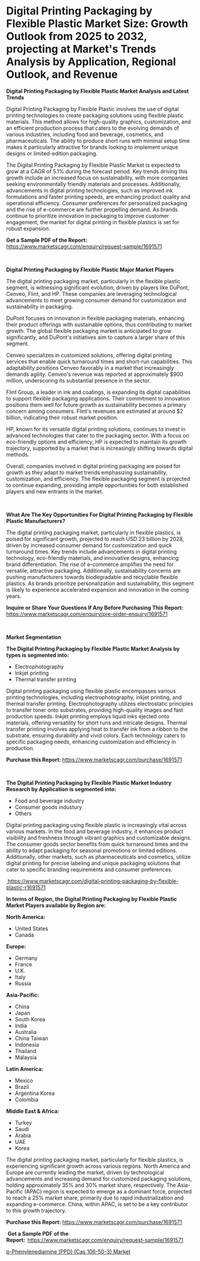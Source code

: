 <p><h1>Digital Printing Packaging by Flexible Plastic Market Size: Growth Outlook from 2025 to 2032, projecting at Market's Trends Analysis by Application, Regional Outlook, and Revenue</h1></p><p><strong>Digital Printing Packaging by Flexible Plastic Market Analysis and Latest Trends</strong></p>
<p><p>Digital Printing Packaging by Flexible Plastic involves the use of digital printing technologies to create packaging solutions using flexible plastic materials. This method allows for high-quality graphics, customization, and an efficient production process that caters to the evolving demands of various industries, including food and beverage, cosmetics, and pharmaceuticals. The ability to produce short runs with minimal setup time makes it particularly attractive for brands looking to implement unique designs or limited-edition packaging.</p><p>The Digital Printing Packaging by Flexible Plastic Market is expected to grow at a CAGR of 5.1% during the forecast period. Key trends driving this growth include an increased focus on sustainability, with more companies seeking environmentally friendly materials and processes. Additionally, advancements in digital printing technologies, such as improved ink formulations and faster printing speeds, are enhancing product quality and operational efficiency. Consumer preferences for personalized packaging and the rise of e-commerce are further propelling demand. As brands continue to prioritize innovation in packaging to improve customer engagement, the market for digital printing in flexible plastics is set for robust expansion.</p></p>
<p><strong>Get a Sample PDF of the Report:&nbsp;</strong> <a href="https://www.marketscagr.com/enquiry/request-sample/1691571?utm_campaign=1743&utm_medium=2&utm_source=Github&utm_content=ia&utm_term=07012025&utm_id=digital-printing-packaging-by-flexible-plastic">https://www.marketscagr.com/enquiry/request-sample/1691571</a></p>
<p>&nbsp;</p>
<p><strong>Digital Printing Packaging by Flexible Plastic Major Market Players</strong></p>
<p><p>The digital printing packaging market, particularly in the flexible plastic segment, is witnessing significant evolution, driven by players like DuPont, Cenveo, Flint, and HP. These companies are leveraging technological advancements to meet growing consumer demand for customization and sustainability in packaging.</p><p>DuPont focuses on innovation in flexible packaging materials, enhancing their product offerings with sustainable options, thus contributing to market growth. The global flexible packaging market is anticipated to grow significantly, and DuPont's initiatives aim to capture a larger share of this segment.</p><p>Cenveo specializes in customized solutions, offering digital printing services that enable quick turnaround times and short-run capabilities. This adaptability positions Cenveo favorably in a market that increasingly demands agility. Cenveo's revenue was reported at approximately $900 million, underscoring its substantial presence in the sector.</p><p>Flint Group, a leader in ink and coatings, is expanding its digital capabilities to support flexible packaging applications. Their commitment to innovation positions them well for future growth as sustainability becomes a primary concern among consumers. Flint's revenues are estimated at around $2 billion, indicating their robust market position.</p><p>HP, known for its versatile digital printing solutions, continues to invest in advanced technologies that cater to the packaging sector. With a focus on eco-friendly options and efficiency, HP is expected to maintain its growth trajectory, supported by a market that is increasingly shifting towards digital methods.</p><p>Overall, companies involved in digital printing packaging are poised for growth as they adapt to market trends emphasizing sustainability, customization, and efficiency. The flexible packaging segment is projected to continue expanding, providing ample opportunities for both established players and new entrants in the market.</p></p>
<p>&nbsp;</p>
<p><strong>What Are The Key Opportunities For Digital Printing Packaging by Flexible Plastic Manufacturers?</strong></p>
<p><p>The digital printing packaging market, particularly in flexible plastics, is poised for significant growth, projected to reach USD 23 billion by 2028, driven by increased consumer demand for customization and quick turnaround times. Key trends include advancements in digital printing technology, eco-friendly materials, and innovative designs, enhancing brand differentiation. The rise of e-commerce amplifies the need for versatile, attractive packaging. Additionally, sustainability concerns are pushing manufacturers towards biodegradable and recyclable flexible plastics. As brands prioritize personalization and sustainability, this segment is likely to experience accelerated expansion and innovation in the coming years.</p></p>
<p><strong>Inquire or Share Your Questions If Any Before Purchasing This Report:</strong> <a href="https://www.marketscagr.com/enquiry/pre-order-enquiry/1691571?utm_campaign=1743&utm_medium=2&utm_source=Github&utm_content=ia&utm_term=07012025&utm_id=digital-printing-packaging-by-flexible-plastic">https://www.marketscagr.com/enquiry/pre-order-enquiry/1691571</a></p>
<p>&nbsp;</p>
<p><strong>Market Segmentation</strong></p>
<p><strong>The Digital Printing Packaging by Flexible Plastic Market Analysis by types is segmented into:</strong></p>
<p><ul><li>Electrophotography</li><li>Inkjet printing</li><li>Thermal transfer printing</li></ul></p>
<p><p>Digital printing packaging using flexible plastic encompasses various printing technologies, including electrophotography, inkjet printing, and thermal transfer printing. Electrophotography utilizes electrostatic principles to transfer toner onto substrates, providing high-quality images and fast production speeds. Inkjet printing employs liquid inks ejected onto materials, offering versatility for short runs and intricate designs. Thermal transfer printing involves applying heat to transfer ink from a ribbon to the substrate, ensuring durability and vivid colors. Each technology caters to specific packaging needs, enhancing customization and efficiency in production.</p></p>
<p><strong>Purchase this Report:&nbsp;</strong><a href="https://www.marketscagr.com/purchase/1691571?utm_campaign=1743&utm_medium=2&utm_source=Github&utm_content=ia&utm_term=07012025&utm_id=digital-printing-packaging-by-flexible-plastic">https://www.marketscagr.com/purchase/1691571</a></p>
<p>&nbsp;</p>
<p><strong>The Digital Printing Packaging by Flexible Plastic Market Industry Research by Application is segmented into:</strong></p>
<p><ul><li>Food and beverage industry</li><li>Consumer goods industury</li><li>Others</li></ul></p>
<p><p>Digital printing packaging using flexible plastic is increasingly vital across various markets. In the food and beverage industry, it enhances product visibility and freshness through vibrant graphics and customizable designs. The consumer goods sector benefits from quick turnaround times and the ability to adapt packaging for seasonal promotions or limited editions. Additionally, other markets, such as pharmaceuticals and cosmetics, utilize digital printing for precise labeling and unique packaging solutions that cater to specific branding requirements and consumer preferences.</p></p>
<p><a href="https://www.marketscagr.com/digital-printing-packaging-by-flexible-plastic-r1691571?utm_campaign=1743&utm_medium=2&utm_source=Github&utm_content=ia&utm_term=07012025&utm_id=digital-printing-packaging-by-flexible-plastic">&nbsp;https://www.marketscagr.com/digital-printing-packaging-by-flexible-plastic-r1691571</a></p>
<p><strong>In terms of Region, the Digital Printing Packaging by Flexible Plastic Market Players available by Region are:</strong></p>
<p>
    <p> <strong> North America: </strong>
        <ul>
            <li>United States</li>
            <li>Canada</li>
        </ul>
        </p> 
    <p> <strong> Europe: </strong>
        <ul>
            <li>Germany</li>
            <li>France</li>
            <li>U.K.</li>
            <li>Italy</li>
            <li>Russia</li>
        </ul>
        </p> 
    <p> <strong> Asia-Pacific: </strong>
        <ul>
            <li>China</li>
            <li>Japan</li>
            <li>South Korea</li>
            <li>India</li>
            <li>Australia</li>
            <li>China Taiwan</li>
            <li>Indonesia</li>
            <li>Thailand</li>
            <li>Malaysia</li>
        </ul>
        </p> 
    <p> <strong> Latin America: </strong>
        <ul>
            <li>Mexico</li>
            <li>Brazil</li>
            <li>Argentina Korea</li>
            <li>Colombia</li>
        </ul>
        </p> 
    <p> <strong> Middle East & Africa: </strong>
        <ul>
            <li>Turkey</li>
            <li>Saudi</li>
            <li>Arabia</li>
            <li>UAE</li>
            <li>Korea</li>
        </ul>
    </p>
    </p>
<p><p>The digital printing packaging market, particularly for flexible plastics, is experiencing significant growth across various regions. North America and Europe are currently leading the market, driven by technological advancements and increasing demand for customized packaging solutions, holding approximately 35% and 30% market share, respectively. The Asia-Pacific (APAC) region is expected to emerge as a dominant force, projected to reach a 25% market share, primarily due to rapid industrialization and expanding e-commerce. China, within APAC, is set to be a key contributor to this growth trajectory.</p></p>
<p><strong>Purchase this Report: </strong><a href="https://www.marketscagr.com/purchase/1691571?utm_campaign=1743&utm_medium=2&utm_source=Github&utm_content=ia&utm_term=07012025&utm_id=digital-printing-packaging-by-flexible-plastic">https://www.marketscagr.com/purchase/1691571</a></p>
<p>&nbsp;<strong>Get a Sample PDF of the Report:&nbsp;&nbsp;</strong><a href="https://www.marketscagr.com/enquiry/request-sample/1691571?utm_campaign=1743&utm_medium=2&utm_source=Github&utm_content=ia&utm_term=07012025&utm_id=digital-printing-packaging-by-flexible-plastic">https://www.marketscagr.com/enquiry/request-sample/1691571</a></p>
<p><strong></strong></p>
<p><p><a href="https://github.com/willjis/Market-Research-Report-List-1/blob/main/p-phenylenediamine-ppd-cas-106-50-3-market.md?utm_campaign=1743&utm_medium=2&utm_source=Github&utm_content=ia&utm_term=07012025&utm_id=digital-printing-packaging-by-flexible-plastic">p-Phenylenediamine (PPD) (Cas 106-50-3) Market</a></p></p>
